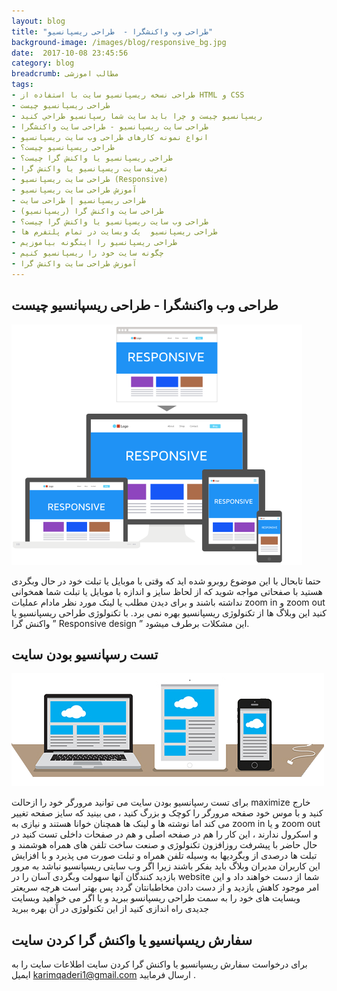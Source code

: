 ```yaml
---
layout: blog
title: "طراحی وب واکنشگرا -  طراحی ریسپانسیو"
background-image: /images/blog/responsive_bg.jpg
date:  2017-10-08 23:45:56
category: blog
breadcrumb: مطالب اموزشی
tags:
- طراحی نسخه ریسپانسیو سایت با استفاده از HTML و CSS
- طراحی ریسپانسیو چیست
- ریسپانسیو چیست و چرا باید سایت شما رسپانسیو طراحي کنید
- طراحی سایت ریسپانسیو - طراحی سایت واکنشگرا
- انواع نمونه کارهای طراحی وب سایت ریسپانسیو
- طراحی ریسپانسیو چیست؟
- طراحی ریسپانسیو یا واکنش گرا چیست؟
- تعریف سایت ریسپانسیو یا واکنش گرا
- طراحی سایت ریسپانسیو (Responsive)
- آموزش طراحی سایت ریسپانسیو
- طراحی ریسپانسیو | طراحی سایت
- طراحی سایت واکنش گرا (ریسپانسیو)
- طراحی وب سایت ریسپانسیو یا واکنش گرا چیست؟
- طراحی ریسپانسیو  یک وبسایت در تمام پلتفرم ها
- طراحی ریسپانسیو را اینگونه بیاموزیم
- چگونه سایت خود را ریسپانسیو کنیم
- آموزش طراحی سایت واکنش گرا
---
```




##       طراحی وب واکنشگرا -  طراحی ریسپانسیو چیست  
![طراحی وب واکنشگرا -  طراحی ریسپانسیو][1]

[1]: /images/blog/adaptive-vs-responsive.png "طراحی وب واکنشگرا -  طراحی ریسپانسیو"

حتما تابحال با این موضوع روبرو شده اید که وقتی با موبایل یا تبلت خود در حال وبگردی هستید
با صفحاتی مواجه شوید که از لحاظ سایز و اندازه با موبایل یا تبلت شما همخوانی نداشته باشند و برای دیدن مطلب یا لینک مورد نظر مادام عملیات zoom in و  zoom out کنید
این وبلاگ ها از تکنولوژی  ریسپانسیو بهره نمی برد.
با تکنولوژی طراحی ریسپانسیو یا واکنش گرا ” Responsive design ”  این مشکلات برطرف میشود.


##  تست رسپانسیو بودن سایت 
![ تست رسپانسیو بودن سایت ][2]

[2]: /images/blog/responsive.png " تست رسپانسیو بودن سایت "

برای تست رسپانسیو بودن سایت می توانید مرورگر خود را ازحالت maximize   خارج کنید و با موس خود صفحه مرورگر را کوچک و بزرگ کنید ، می بینید که سایز صفحه تغییر می کند اما نوشته ها و لینک ها همچنان خوانا هستند و نیازی به zoom in و یا  zoom out  و اسکرول ندارند ، این کار را هم در صفحه اصلی و هم در صفحات داخلی تست کنید
در حال حاضر با پیشرفت روزافزون تکنولوژی و صنعت ساخت تلفن های همراه هوشمند و تبلت ها
درصدی از وبگردیها به وسیله تلفن همراه و تبلت صورت می پذیرد و با افزایش این کاربران مدیران وبلاگ باید بفکر باشند
زیرا اگر وب سایتی ریسپانسیو نباشد به مرور بازدید کنندگان آنها سهولت وبگردی آسان را در website شما از دست خواهند داد و این امر موجود کاهش بازدید و از دست دادن مخاطبانتان گردد پس بهتر است هرچه سریعتر وبسایت های خود را به سمت طراحی ریسپانسو ببرید و یا اگر می خواهید وبسایت جدیدی راه اندازی کنید از این تکنولوژی در آن بهره ببرید

## سفارش ریسپانسیو یا واکنش گرا کردن سایت 

برای درخواست   سفارش ریسپانسیو یا واکنش گرا کردن سایت اطلاعات سایت را به ایمیل  karimqaderi1@gmail.com ارسال فرمایید .

